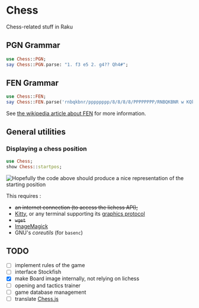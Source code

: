 # Chess

Chess-related stuff in Raku

## PGN Grammar

```raku
use Chess::PGN;
say Chess::PGN.parse: "1. f3 e5 2. g4?? Qh4#";
```

## FEN Grammar

```raku
use Chess::FEN;
say Chess::FEN.parse('rnbqkbnr/pppppppp/8/8/8/8/PPPPPPPP/RNBQKBNR w KQkq - 0 1');
```

See [the wikipedia article about FEN](http://en.wikipedia.org/wiki/Forsyth%E2%80%93Edwards_Notation) for more information.

## General utilities

### Displaying a chess position

```raku
use Chess;
show Chess::startpos;
```

![Hopefully the code above should produce a nice representation of the starting position](https://i.imgur.com/1Ikce1q.png)

This requires :

  - ~~an internet connection (to access the lichess API);~~
  - [Kitty](https://sw.kovidgoyal.net/kitty/), or any terminal supporting its [graphics protocol](https://sw.kovidgoyal.net/kitty/graphics-protocol/)
  - ~~`wget`~~
  - [ImageMagick](https://imagemagick.org/script/command-line-tools.php)
  - GNU's *coreutils* (for `basenc`)

## TODO

 - [ ] implement rules of the game
 - [ ] interface Stockfish
 - [x] make Board image internally, not relying on lichess
 - [ ] opening and tactics trainer
 - [ ] game database management
 - [ ] translate [Chess.js](https://github.com/jhlywa/chess.js/tree/master)
